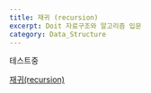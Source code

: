 ```yaml
---
title: 재귀 (recursion)
excerpt: Doit 자료구조와 알고리즘 입문
category: Data_Structure
---
```


테스트중

[재귀(recursion)]({recursion})